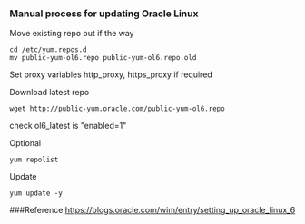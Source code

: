 ### Manual process for updating Oracle Linux

Move existing repo out if the way
```
cd /etc/yum.repos.d
mv public-yum-ol6.repo public-yum-ol6.repo.old
```

Set proxy variables http_proxy, https_proxy if required

Download latest repo
```
wget http://public-yum.oracle.com/public-yum-ol6.repo
```

check ol6_latest is "enabled=1"

Optional
```
yum repolist  
```

Update
```
yum update -y
```

###Reference
https://blogs.oracle.com/wim/entry/setting_up_oracle_linux_6
